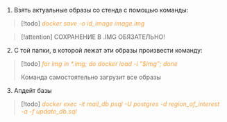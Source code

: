 1. Взять актуальные образы со стенда с помощью команды:
> [!todo] 
> <span style="color: #f4a448">*docker save -o id_image image.img*</span> 
	
> [!attention] 
> СОХРАНЕНИЕ В .IMG ОБЯЗАТЕЛЬНО! 
	
2. С той папки, в которой лежат эти образы произвести команду:
> [!todo] 
> <span style="color: #f4a448">*for img in \*.img; do docker load -i "$img"; done*</span> 
>
>Команда самостоятельно загрузит все образы

3. Апдейт базы
> [!todo] 
> <span style="color: #f4a448">*docker exec -it mail_db psql -U postgres -d region_of_interest -a -f update_db.sql*</span> 